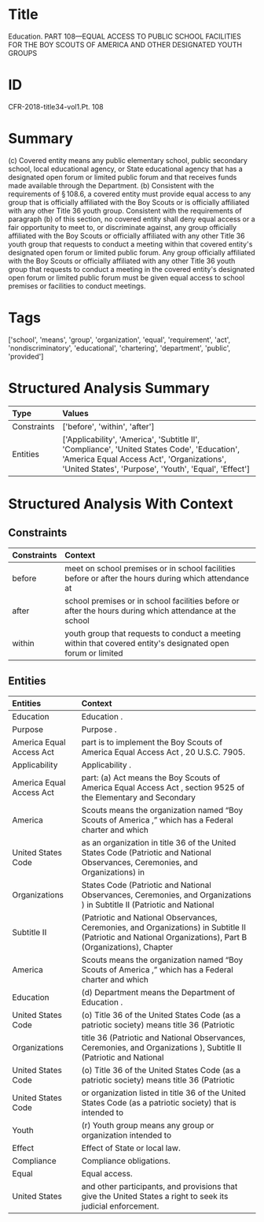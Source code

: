 # Title

 Education. PART 108—EQUAL ACCESS TO PUBLIC SCHOOL FACILITIES FOR THE BOY SCOUTS OF AMERICA AND OTHER DESIGNATED YOUTH GROUPS


# ID

 CFR-2018-title34-vol1.Pt. 108


# Summary

(c) Covered entity means any public elementary school, public secondary school, local educational agency, or State educational agency that has a designated open forum or limited public forum and that receives funds made available through the Department.
(b) Consistent with the requirements of &#167;&#8201;108.6, a covered entity must provide equal access to any group that is officially affiliated with the Boy Scouts or is officially affiliated with any other Title 36 youth group.
Consistent with the requirements of paragraph (b) of this section, no covered entity shall deny equal access or a fair opportunity to meet to, or discriminate against, any group officially affiliated with the Boy Scouts or officially affiliated with any other Title 36 youth group that requests to conduct a meeting within that covered entity's designated open forum or limited public forum.
Any group officially affiliated with the Boy Scouts or officially affiliated with any other Title 36 youth group that requests to conduct a meeting in the covered entity's designated open forum or limited public forum must be given equal access to school premises or facilities to conduct meetings.


# Tags

['school', 'means', 'group', 'organization', 'equal', 'requirement', 'act', 'nondiscriminatory', 'educational', 'chartering', 'department', 'public', 'provided']


# Structured Analysis Summary

| Type        | Values                                                                                                                                                                                            |
|:------------|:--------------------------------------------------------------------------------------------------------------------------------------------------------------------------------------------------|
| Constraints | ['before', 'within', 'after']                                                                                                                                                                     |
| Entities    | ['Applicability', 'America', 'Subtitle II', 'Compliance', 'United States Code', 'Education', 'America Equal Access Act', 'Organizations', 'United States', 'Purpose', 'Youth', 'Equal', 'Effect'] |


# Structured Analysis With Context

 


## Constraints

| Constraints   | Context                                                                                                      |
|:--------------|:-------------------------------------------------------------------------------------------------------------|
| before        | meet on school premises or in school facilities before or after the hours during which attendance at         |
| after         | school premises or in school facilities before or after the hours during which attendance at the school      |
| within        | youth group that requests to conduct a meeting within that covered entity's designated open forum or limited |


## Entities

| Entities                 | Context                                                                                                                                                    |
|:-------------------------|:-----------------------------------------------------------------------------------------------------------------------------------------------------------|
| Education                | Education .                                                                                                                                                |
| Purpose                  | Purpose .                                                                                                                                                  |
| America Equal Access Act | part is to implement the Boy Scouts of America Equal Access Act , 20 U.S.C. 7905.                                                                          |
| Applicability            | Applicability .                                                                                                                                            |
| America Equal Access Act | part: (a) Act means the Boy Scouts of America Equal Access Act , section 9525 of the Elementary and Secondary                                              |
| America                  | Scouts means the organization named &#8220;Boy Scouts of America ,&#8221; which has a Federal charter and which                                            |
| United States Code       | as an organization in title 36 of the United States Code (Patriotic and National Observances, Ceremonies, and Organizations) in                            |
| Organizations            | States Code (Patriotic and National Observances, Ceremonies, and Organizations ) in Subtitle II (Patriotic and National                                    |
| Subtitle II              | (Patriotic and National Observances, Ceremonies, and Organizations) in Subtitle II (Patriotic and National Organizations), Part B (Organizations), Chapter |
| America                  | Scouts means the organization named &#8220;Boy Scouts of America ,&#8221; which has a Federal charter and which                                            |
| Education                | (d) Department means the Department of  Education .                                                                                                        |
| United States Code       | (o) Title 36 of the  United States Code (as a patriotic society) means title 36 (Patriotic                                                                 |
| Organizations            | title 36 (Patriotic and National Observances, Ceremonies, and Organizations ), Subtitle II (Patriotic and National                                         |
| United States Code       | (o) Title 36 of the  United States Code (as a patriotic society) means title 36 (Patriotic                                                                 |
| United States Code       | or organization listed in title 36 of the United States Code (as a patriotic society) that is intended to                                                  |
| Youth                    | (r)  Youth group means any group or organization intended to                                                                                               |
| Effect                   | Effect  of State or local law.                                                                                                                             |
| Compliance               | Compliance  obligations.                                                                                                                                   |
| Equal                    | Equal  access.                                                                                                                                             |
| United States            | and other participants, and provisions that give the United States  a right to seek its judicial enforcement.                                              |


